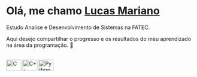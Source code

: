 <!--
**LucasMarianoo/LucasMarianoo** is a ✨ _special_ ✨ repository because its `README.md` (this file) appears on your GitHub profile.

Here are some ideas to get you started:

- 🔭 I’m currently working on ...
- 🌱 I’m currently learning ...
- 👯 I’m looking to collaborate on ...
- 🤔 I’m looking for help with ...
- 💬 Ask me about ...
- 📫 How to reach me: ...
- 😄 Pronouns: ...
- ⚡ Fun fact: ...
-->

<div>
  
  <h1 align="left">
    Olá, me chamo 
    <a href="https://www.linkedin.com/in/lucas-mariano1991/">Lucas Mariano</a>
  </h1>
  
  <p align="left">
    Estudo Analise e Desenvolvimento de Sistemas na FATEC.
  <p align="left">
    Aqui desejo compartilhar o progresso e os resultados do meu aprendizado na área da programação. 🦾
  
</div>

<div align="left" valign="top"><br>
  
<img align="left" alt="C" height="30" width="40" src="https://cdn.jsdelivr.net/gh/devicons/devicon/icons/c/c-original.svg"> 
<img align="left" alt="C++" height="30" width="40" src="https://cdn.jsdelivr.net/gh/devicons/devicon/icons/cplusplus/cplusplus-original.svg" />
<img align="left" alt="Python" height="30" width="40" src="https://cdn.jsdelivr.net/gh/devicons/devicon/icons/python/python-original.svg" />
  
</div><br>
